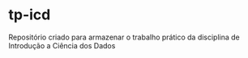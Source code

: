 # tp-icd
Repositório criado para armazenar o trabalho prático da disciplina de Introdução a Ciência dos Dados
